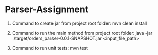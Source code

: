 # Parser-Assignment

1. Command to create jar from project root folder: mvn clean install

2. Command to run the main method from project root folder: java -jar ./target/orders_parser-0.0.1-SNAPSHOT.jar <input_file_path>

3. Command to run unit tests: mvn test
